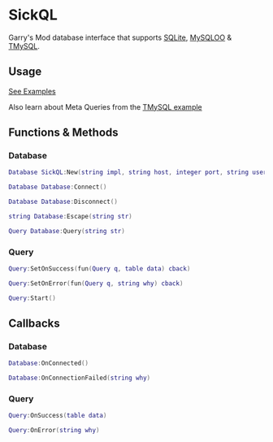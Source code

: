# SickQL

Garry's Mod database interface that supports [SQLite](https://wiki.facepunch.com/gmod/sql), [MySQLOO](https://github.com/FredyH/MySQLOO) & [TMySQL](https://github.com/SuperiorServers/gm_tmysql4).

## Usage

[See Examples](examples/)

Also learn about Meta Queries from the [TMySQL example](examples/tmysql.lua)

## Functions & Methods

### Database

```lua
Database SickQL:New(string impl, string host, integer port, string username, string password, string database)
```

```lua
Database Database:Connect()
```

```lua
Database Database:Disconnect()
```

```lua
string Database:Escape(string str)
```

```lua
Query Database:Query(string str)
```

### Query

```lua
Query:SetOnSuccess(fun(Query q, table data) cback)
```

```lua
Query:SetOnError(fun(Query q, string why) cback)
```

```lua
Query:Start()
```

## Callbacks

### Database

```lua
Database:OnConnected()
```

```lua
Database:OnConnectionFailed(string why)
```

### Query

```lua
Query:OnSuccess(table data)
```

```lua
Query:OnError(string why)
```
